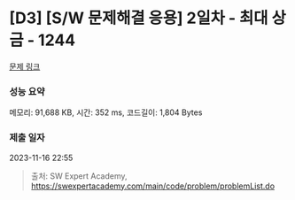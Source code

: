 # [D3] [S/W 문제해결 응용] 2일차 - 최대 상금 - 1244 

[문제 링크](https://swexpertacademy.com/main/code/problem/problemDetail.do?contestProbId=AV15Khn6AN0CFAYD) 

### 성능 요약

메모리: 91,688 KB, 시간: 352 ms, 코드길이: 1,804 Bytes

### 제출 일자

2023-11-16 22:55



> 출처: SW Expert Academy, https://swexpertacademy.com/main/code/problem/problemList.do